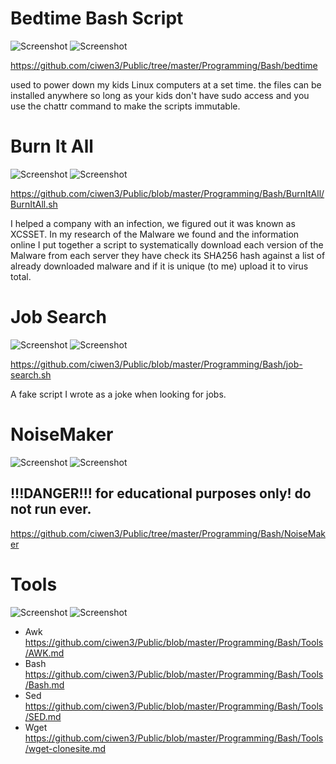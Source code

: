 # Bedtime Bash Script
![Screenshot](https://img.shields.io/badge/Language-Bash-blue)
![Screenshot](https://img.shields.io/badge/Platform-Linux-brightgreen)

https://github.com/ciwen3/Public/tree/master/Programming/Bash/bedtime

used to power down my kids Linux computers at a set time. the files can be installed anywhere so long as your kids don't have sudo access and you use the chattr command to make the scripts immutable.

# Burn It All
![Screenshot](https://img.shields.io/badge/Language-Bash-blue)
![Screenshot](https://img.shields.io/badge/Platform-Linux-brightgreen)

https://github.com/ciwen3/Public/blob/master/Programming/Bash/BurnItAll/BurnItAll.sh

I helped a company with an infection, we figured out it was known as XCSSET. In my research of the Malware we found and the information online I put together a script to systematically download each version of the Malware from each server they have check its SHA256 hash against a list of already downloaded malware and if it is unique (to me) upload it to virus total. 

# Job Search
![Screenshot](https://img.shields.io/badge/Language-Bash-blue)
![Screenshot](https://img.shields.io/badge/Platform-Linux-brightgreen)

https://github.com/ciwen3/Public/blob/master/Programming/Bash/job-search.sh

A fake script I wrote as a joke when looking for jobs. 

# NoiseMaker
![Screenshot](https://img.shields.io/badge/Language-Bash-blue)
![Screenshot](https://img.shields.io/badge/Platform-Linux-brightgreen)
## !!!DANGER!!! for educational purposes only! do not run ever. 
https://github.com/ciwen3/Public/tree/master/Programming/Bash/NoiseMaker


# Tools
![Screenshot](https://img.shields.io/badge/Language-Bash-blue)
![Screenshot](https://img.shields.io/badge/Platform-Linux-brightgreen)

- Awk https://github.com/ciwen3/Public/blob/master/Programming/Bash/Tools/AWK.md
- Bash https://github.com/ciwen3/Public/blob/master/Programming/Bash/Tools/Bash.md
- Sed https://github.com/ciwen3/Public/blob/master/Programming/Bash/Tools/SED.md
- Wget https://github.com/ciwen3/Public/blob/master/Programming/Bash/Tools/wget-clonesite.md
